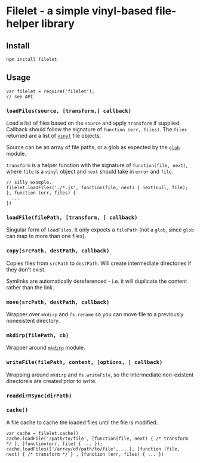 # Filelet - a simple vinyl-based file-helper library

## Install 

    npm install filelet

## Usage 

    var filelet = require('filelet');
    // see API


### `loadFiles(source, [transform,] callback)`

Load a list of files based on the `source` and apply `transform` if supplied. Callback should follow the signature of `function (err, files)`. The `files` returned are a list of [`vinyl`](https://www.npmjs.org/package/vinyl) file objects.

Source can be an array of file paths, or a glob as expected by the [`glob`](https://www.npmjs.org/package/glob) module.

`transform` is a helper function with the signature of `function(file, next)`, where `file` is a `vinyl` object and `next` should take in `error` and `file`.

    // silly example.
    filelet.loadFiles('./*.js', function(file, next) { next(null, file); }, function (err, files) {
      ...
    })

### `loadFile(filePath, [transform, ] callback)`

Singular form of `loadFiles`. It only expects a `filePath` (not a `glob`, since `glob` can map to more than one files).


### `copy(srcPath, destPath, callback)`

Copies files from `srcPath` to `destPath`. Will create intermediate directories if they don't exist.

Symlinks are automatically dereferenced - i.e. it will duplicate the content rather than the link.

### `move(srcPath, destPath, callback)`

Wrapper over `mkdirp` and `fs.rename` so you can move file to a previously nonexistent directory.

### `mkdirp(filePath, cb)`

Wrapper around [`mkdirp`](https://www.npmjs.org/package/mkdirp) module.

### `writeFile(filePath, content, [options, ] callback)`

Wrapping around `mkdirp` and `fs.writeFile`, so the intermediate non-existent directoreis are created prior to write.

### `readdirRSync(dirPath)`

### `cache()`

A file cache to cache the loaded files until the file is modified.

    var cache = filelet.cache()
    cache.loadFile('/path/to/file', [function(file, next) { /* transform */ }, ]function(err, file) { ... });
    cache.loadFiles(['/array/of/path/to/file', ...], [function (file, next) { /* transform */ } , ]function (err, files) { ... })

